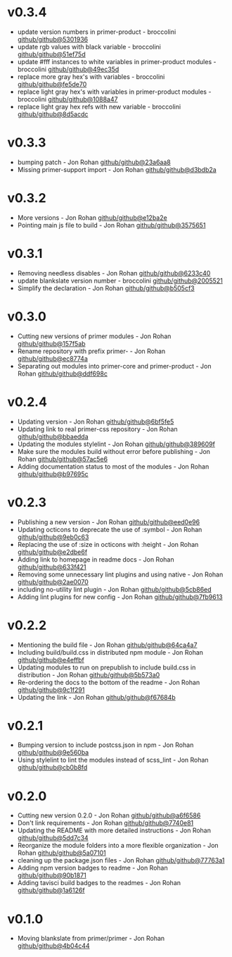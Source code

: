 # v0.3.4

 * update version numbers in primer-product - broccolini [github/github@5301936](https://github.com/github/github/commit/5301936)
 * update rgb values with black variable - broccolini [github/github@51ef75d](https://github.com/github/github/commit/51ef75d)
 * update #fff instances to white variables in primer-product modules - broccolini [github/github@49ec35d](https://github.com/github/github/commit/49ec35d)
 * replace more gray hex's with variables - broccolini [github/github@fe5de70](https://github.com/github/github/commit/fe5de70)
 * replace light gray hex's with variables in primer-product modules - broccolini [github/github@1088a47](https://github.com/github/github/commit/1088a47)
 * replace light gray hex refs with new variable - broccolini [github/github@8d5acdc](https://github.com/github/github/commit/8d5acdc)

# v0.3.3

 * bumping patch - Jon Rohan [github/github@23a6aa8](https://github.com/github/github/commit/23a6aa8)
 * Missing primer-support import - Jon Rohan [github/github@d3bdb2a](https://github.com/github/github/commit/d3bdb2a)

# v0.3.2

 * More versions - Jon Rohan [github/github@e12ba2e](https://github.com/github/github/commit/e12ba2e)
 * Pointing main js file to build - Jon Rohan [github/github@3575651](https://github.com/github/github/commit/3575651)

# v0.3.1

 * Removing needless disables - Jon Rohan [github/github@6233c40](https://github.com/github/github/commit/6233c40)
 * update blankslate version number - broccolini [github/github@2005521](https://github.com/github/github/commit/2005521)
 * Simplify the declaration - Jon Rohan [github/github@b505cf3](https://github.com/github/github/commit/b505cf3)

# v0.3.0

 * Cutting new versions of primer modules - Jon Rohan [github/github@157f5ab](https://github.com/github/github/commit/157f5ab)
 * Rename repository with prefix primer- - Jon Rohan [github/github@ec8774a](https://github.com/github/github/commit/ec8774a)
 * Separating out modules into primer-core and primer-product - Jon Rohan [github/github@ddf698c](https://github.com/github/github/commit/ddf698c)

# v0.2.4

 * Updating version - Jon Rohan [github/github@6bf5fe5](https://github.com/github/github/commit/6bf5fe5)
 * Updating link to real primer-css repository - Jon Rohan [github/github@bbaedda](https://github.com/github/github/commit/bbaedda)
 * Updating the modules stylelint - Jon Rohan [github/github@389609f](https://github.com/github/github/commit/389609f)
 * Make sure the modules build without error before publishing - Jon Rohan [github/github@57ac5e6](https://github.com/github/github/commit/57ac5e6)
 * Adding documentation status to most of the modules - Jon Rohan [github/github@b97695c](https://github.com/github/github/commit/b97695c)

# v0.2.3

 * Publishing a new version - Jon Rohan [github/github@eed0e96](https://github.com/github/github/commit/eed0e96)
 * Updating octicons to deprecate the use of :symbol - Jon Rohan [github/github@9eb0c63](https://github.com/github/github/commit/9eb0c63)
 * Replacing the use of :size in octicons with :height - Jon Rohan [github/github@e2dbe6f](https://github.com/github/github/commit/e2dbe6f)
 * Adding link to homepage in readme docs - Jon Rohan [github/github@633f421](https://github.com/github/github/commit/633f421)
 * Removing some unnecessary lint plugins and using native - Jon Rohan [github/github@2ae0070](https://github.com/github/github/commit/2ae0070)
 * including no-utility lint plugin - Jon Rohan [github/github@5cb86ed](https://github.com/github/github/commit/5cb86ed)
 * Adding lint plugins for new config - Jon Rohan [github/github@7fb9613](https://github.com/github/github/commit/7fb9613)

# v0.2.2

 * Mentioning the build file - Jon Rohan [github/github@64ca4a7](https://github.com/github/github/commit/64ca4a7)
 * Including build/build.css in distributed npm module - Jon Rohan [github/github@e4effbf](https://github.com/github/github/commit/e4effbf)
 * Updating modules to run on prepublish to include build.css in distribution - Jon Rohan [github/github@5b573a0](https://github.com/github/github/commit/5b573a0)
 * Re-ordering the docs to the bottom of the readme - Jon Rohan [github/github@9c1f291](https://github.com/github/github/commit/9c1f291)
 * Updating the link - Jon Rohan [github/github@f67684b](https://github.com/github/github/commit/f67684b)

# v0.2.1

 * Bumping version to include postcss.json in npm - Jon Rohan [github/github@9e560ba](https://github.com/github/github/commit/9e560ba)
 * Using stylelint to lint the modules instead of scss_lint - Jon Rohan [github/github@cb0b8fd](https://github.com/github/github/commit/cb0b8fd)

# v0.2.0

 * Cutting new version 0.2.0 - Jon Rohan [github/github@a6f6586](https://github.com/github/github/commit/a6f6586)
 * Don't link requirements - Jon Rohan [github/github@7740e81](https://github.com/github/github/commit/7740e81)
 * Updating the README with more detailed instructions - Jon Rohan [github/github@5dd7c34](https://github.com/github/github/commit/5dd7c34)
 * Reorganize the module folders into a more flexible organization - Jon Rohan [github/github@5a07101](https://github.com/github/github/commit/5a07101)
 * cleaning up the package.json files - Jon Rohan [github/github@77763a1](https://github.com/github/github/commit/77763a1)
 * Adding npm version badges to readme - Jon Rohan [github/github@90b1871](https://github.com/github/github/commit/90b1871)
 * Adding tavisci build badges to the readmes - Jon Rohan [github/github@1a6126f](https://github.com/github/github/commit/1a6126f)

# v0.1.0

 * Moving blankslate from primer/primer - Jon Rohan [github/github@4b04c44](https://github.com/github/github/commit/4b04c44)